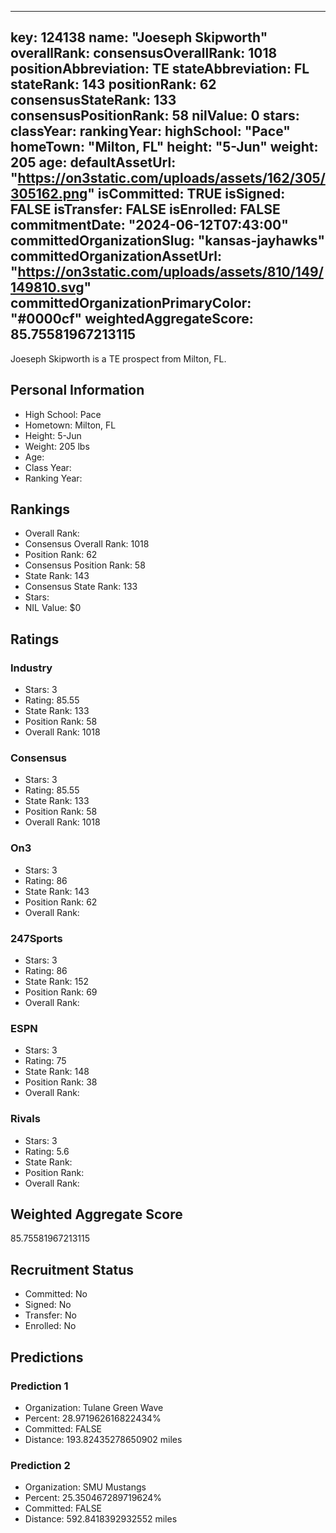 ---
  key: 124138
  name: "Joeseph Skipworth"
  overallRank: 
  consensusOverallRank: 1018
  positionAbbreviation: TE
  stateAbbreviation: FL
  stateRank: 143
  positionRank: 62
  consensusStateRank: 133
  consensusPositionRank: 58
  nilValue: 0
  stars: 
  classYear: 
  rankingYear: 
  highSchool: "Pace"
  homeTown: "Milton, FL"
  height: "5-Jun"
  weight: 205
  age: 
  defaultAssetUrl: "https://on3static.com/uploads/assets/162/305/305162.png"
  isCommitted: TRUE
  isSigned: FALSE
  isTransfer: FALSE
  isEnrolled: FALSE
  commitmentDate: "2024-06-12T07:43:00"
  committedOrganizationSlug: "kansas-jayhawks"
  committedOrganizationAssetUrl: "https://on3static.com/uploads/assets/810/149/149810.svg"
  committedOrganizationPrimaryColor: "#0000cf"
  weightedAggregateScore: 85.75581967213115
  ---
  
  Joeseph Skipworth is a TE prospect from Milton, FL.
  
  ## Personal Information
  - High School: Pace
  - Hometown: Milton, FL
  - Height: 5-Jun
  - Weight: 205 lbs
  - Age: 
  - Class Year: 
  - Ranking Year: 
  
  ## Rankings
  - Overall Rank: 
  - Consensus Overall Rank: 1018
  - Position Rank: 62
  - Consensus Position Rank: 58
  - State Rank: 143
  - Consensus State Rank: 133
  - Stars: 
  - NIL Value: $0
  
  ## Ratings
  
  ### Industry
  - Stars: 3
  - Rating: 85.55
  - State Rank: 133
  - Position Rank: 58
  - Overall Rank: 1018
  
  ### Consensus
  - Stars: 3
  - Rating: 85.55
  - State Rank: 133
  - Position Rank: 58
  - Overall Rank: 1018
  
  ### On3
  - Stars: 3
  - Rating: 86
  - State Rank: 143
  - Position Rank: 62
  - Overall Rank: 
  
  ### 247Sports
  - Stars: 3
  - Rating: 86
  - State Rank: 152
  - Position Rank: 69
  - Overall Rank: 
  
  ### ESPN
  - Stars: 3
  - Rating: 75
  - State Rank: 148
  - Position Rank: 38
  - Overall Rank: 
  
  ### Rivals
  - Stars: 3
  - Rating: 5.6
  - State Rank: 
  - Position Rank: 
  - Overall Rank: 
  
  ## Weighted Aggregate Score
  85.75581967213115
  
  ## Recruitment Status
  - Committed: No
  - Signed: No
  - Transfer: No
  - Enrolled: No
  
  
  
  ## Predictions
  
  ### Prediction 1
  - Organization: Tulane Green Wave
  - Percent: 28.971962616822434%
  - Committed: FALSE
  - Distance: 193.82435278650902 miles
  
  ### Prediction 2
  - Organization: SMU Mustangs
  - Percent: 25.350467289719624%
  - Committed: FALSE
  - Distance: 592.8418392932552 miles
  